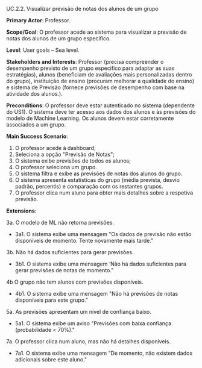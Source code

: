 UC.2.2. Visualizar previsão de notas dos alunos de um grupo


**Primary Actor**: Professor.

**Scope/Goal**: O professor acede ao sistema para visualizar a previsão de notas dos alunos de um grupo específico.

**Level**: User goals – Sea level.

**Stakeholders and Interests**: Professor  (precisa compreender o desempenho previsto de um grupo especifico para adaptar as suas estratégias), alunos  (beneficiam de avaliações  mais personalizadas dentro do grupo), instituição de ensino (procuram melhorar a qualidade do ensino) e sistema de Previsão (fornece previsões de desempenho com base na atividade dos alunos.).

**Preconditions**: O professor deve estar autenticado no sistema (dependente do US1). O sistema deve ter acesso aos dados dos alunos e às previsões do modelo de Machine Learning. Os alunos devem estar corretamente associados a um grupo.

**Main Success Scenario**:  
1. O professor acede à dashboard;
2. Seleciona a opção "Previsão de Notas";
3. O sistema exibe previsões de todos os alunos;
4. O professor seleciona um grupo.
5. O sistema filtra e exibe as previsões de notas dos alunos do grupo.
6. O sistema apresenta estatísticas do grupo (média prevista, desvio padrão, percentis) e comparação com os restantes grupos.
7. O professor clica num aluno para obter mais detalhes sobre a respetiva previsão.

**Extensions**:

3a. O modelo de ML não retorna previsões.
- 3a1. O sistema exibe uma mensagem "Os dados de previsão não estão disponíveis de momento. Tente novamente mais tarde."

3b. Não há dados suficientes para gerar previsões.
- 3b1. O sistema exibe uma mensagem ‘Não há dados suficientes para gerar previsões de notas de momento."
    
4b O grupo não tem alunos com previsões disponíveis.
- 4b1. O sistema exibe uma mensagem "Não há previsões de notas disponíveis para este grupo."

5a. As previsões apresentam um nível de confiança baixo.
- 5a1. O sistema exibe um aviso "Previsões com baixa confiança (probabilidade < 70%)."

7a. O professor clica num aluno, mas não há detalhes disponíveis.
- 7a1. O sistema exibe uma mensagem "De momento, não existem dados adicionais sobre este aluno."